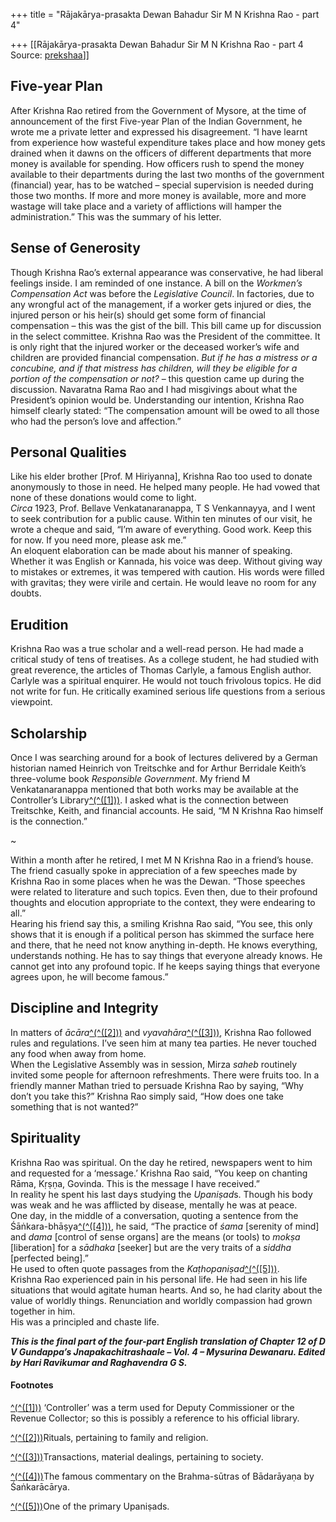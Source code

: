 +++
title = "Rājakārya-prasakta Dewan Bahadur Sir M N Krishna Rao - part 4"

+++
[[Rājakārya-prasakta Dewan Bahadur Sir M N Krishna Rao - part 4	Source: [prekshaa](https://www.prekshaa.in/m-n-krishna-rao-part-4)]]







## Five-year Plan

After Krishna Rao retired from the Government of Mysore, at the time of announcement of the first Five-year Plan of the Indian Government, he wrote me a private letter and expressed his disagreement. “I have learnt from experience how wasteful expenditure takes place and how money gets drained when it dawns on the officers of different departments that more money is available for spending. How officers rush to spend the money available to their departments during the last two months of the government (financial) year, has to be watched – special supervision is needed during those two months. If more and more money is available, more and more wastage will take place and a variety of afflictions will hamper the administration.” This was the summary of his letter.

## Sense of Generosity

Though Krishna Rao’s external appearance was conservative, he had liberal feelings inside. I am reminded of one instance. A bill on the *Workmen’s Compensation Act* was before the *Legislative Council*. In factories, due to any wrongful act of the management, if a worker gets injured or dies, the injured person or his heir(s) should get some form of financial compensation – this was the gist of the bill. This bill came up for discussion in the select committee. Krishna Rao was the President of the committee. It is only right that the injured worker or the deceased worker’s wife and children are provided financial compensation. *But if he has a mistress or a concubine, and if that mistress has children, will they be eligible for a portion of the compensation or not?* – this question came up during the discussion. Navaratna Rama Rao and I had misgivings about what the President’s opinion would be. Understanding our intention, Krishna Rao himself clearly stated: “The compensation amount will be owed to all those who had the person’s love and affection.”

## Personal Qualities

Like his elder brother \[Prof. M Hiriyanna\], Krishna Rao too used to donate anonymously to those in need. He helped many people. He had vowed that none of these donations would come to light.  
*Circa* 1923, Prof. Bellave Venkatanaranappa, T S Venkannayya, and I went to seek contribution for a public cause. Within ten minutes of our visit, he wrote a cheque and said, “I’m aware of everything. Good work. Keep this for now. If you need more, please ask me.”  
An eloquent elaboration can be made about his manner of speaking. Whether it was English or Kannada, his voice was deep. Without giving way to mistakes or extremes, it was tempered with caution. His words were filled with gravitas; they were virile and certain. He would leave no room for any doubts.

## Erudition

Krishna Rao was a true scholar and a well-read person. He had made a critical study of tens of treatises. As a college student, he had studied with great reverence, the articles of Thomas Carlyle, a famous English author. Carlyle was a spiritual enquirer. He would not touch frivolous topics. He did not write for fun. He critically examined serious life questions from a serious viewpoint.

## Scholarship

Once I was searching around for a book of lectures delivered by a German historian named Heinrich von Treitschke and for Arthur Berridale Keith’s three-volume book *Responsible Government*. My friend M Venkatanaranappa mentioned that both works may be available at the Controller’s Library[^(^(\[1\]))](#sdfootnote1sym). I asked what is the connection between Treitschke, Keith, and financial accounts. He said, “M N Krishna Rao himself is the connection.”

\~

Within a month after he retired, I met M N Krishna Rao in a friend’s house. The friend casually spoke in appreciation of a few speeches made by Krishna Rao in some places when he was the Dewan. “Those speeches were related to literature and such topics. Even then, due to their profound thoughts and elocution appropriate to the context, they were endearing to all.”  
Hearing his friend say this, a smiling Krishna Rao said, “You see, this only shows that it is enough if a political person has skimmed the surface here and there, that he need not know anything in-depth. He knows everything, understands nothing. He has to say things that everyone already knows. He cannot get into any profound topic. If he keeps saying things that everyone agrees upon, he will become famous.”

## Discipline and Integrity

In matters of *ācāra*[^(^(\[2\]))](#sdfootnote2sym) and *vyavahāra*[^(^(\[3\]))](#sdfootnote3sym), Krishna Rao followed rules and regulations. I’ve seen him at many tea parties. He never touched any food when away from home.  
When the Legislative Assembly was in session, Mirza *saheb* routinely invited some people for afternoon refreshments. There were fruits too. In a friendly manner Mathan tried to persuade Krishna Rao by saying, “Why don’t you take this?” Krishna Rao simply said, “How does one take something that is not wanted?”

## Spirituality

Krishna Rao was spiritual. On the day he retired, newspapers went to him and requested for a ‘message.’ Krishna Rao said, “You keep on chanting Rāma, Kṛṣṇa, Govinda. This is the message I have received.”  
In reality he spent his last days studying the *Upaniṣad*s. Though his body was weak and he was afflicted by disease, mentally he was at peace.  
One day, in the middle of a conversation, quoting a sentence from the Śāṅkara-bhāṣya[^(^(\[4\]))](#sdfootnote4sym), he said, “The practice of *śama* \[serenity of mind\] and *dama* \[control of sense organs\] are the means (or tools) to *mokṣa* \[liberation\] for a *sādhaka* \[seeker\] but are the very traits of a *siddha* \[perfected being\].”  
He used to often quote passages from the *Kaṭhopaniṣad*[^(^(\[5\]))](#sdfootnote5sym).  
Krishna Rao experienced pain in his personal life. He had seen in his life situations that would agitate human hearts. And so, he had clarity about the value of worldly things. Renunciation and worldly compassion had grown together in him.  
His was a principled and chaste life.



***This is the final part of the four-part English translation of Chapter 12 of D V Gundappa’s Jnapakachitrashaale – Vol. 4 – Mysurina Dewanaru. Edited by Hari Ravikumar and Raghavendra G S.***



#### **Footnotes**

[^(^(\[1\]))](#sdfootnote1anc) ‘Controller’ was a term used for Deputy Commissioner or the Revenue Collector; so this is possibly a reference to his official library.

[^(^(\[2\]))](#sdfootnote2anc)Rituals, pertaining to family and religion.

[^(^(\[3\]))](#sdfootnote3anc)Transactions, material dealings, pertaining to society.

[^(^(\[4\]))](#sdfootnote4anc)The famous commentary on the Brahma-sūtras of Bādarāyaṇa by Śaṅkarācārya.

[^(^(\[5\]))](#sdfootnote5anc)One of the primary Upaniṣads.






